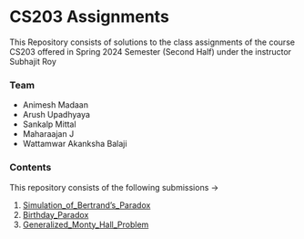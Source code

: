 # CS203 Assignments

This Repository consists of solutions to the class assignments of the course CS203 offered in Spring 2024 Semester (Second Half) under the instructor Subhajit Roy

### Team
- Animesh Madaan
- Arush Upadhyaya
- Sankalp Mittal
- Maharaajan J
- Wattamwar Akanksha Balaji

### Contents

This repository consists of the following submissions &rarr;

1. [Simulation_of_Bertrand’s_Paradox](/Simulation_of_Bertrand’s_Paradox/) 
2. [Birthday_Paradox](/Birthday_Paradox/)
3. [Generalized_Monty_Hall_Problem](/Generalized_Monty_Hall_Problem/)
 